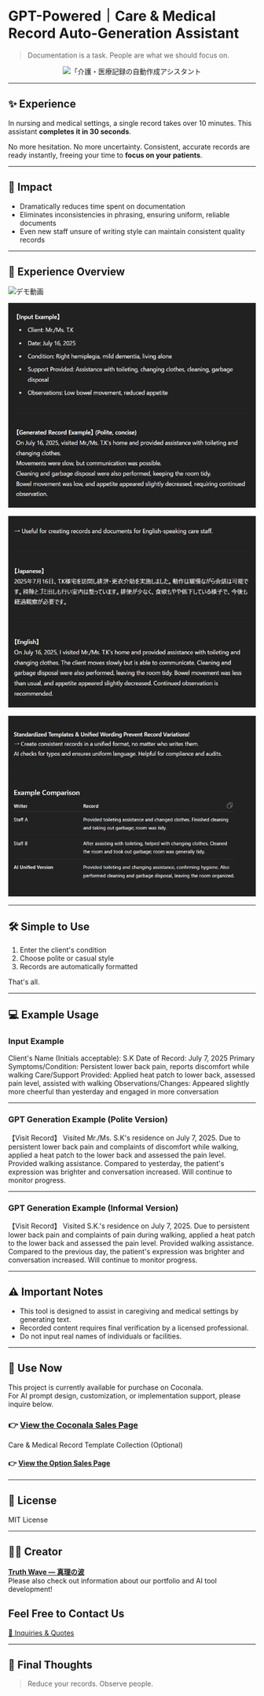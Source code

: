 # GPT-Powered｜Care & Medical Record Auto-Generation Assistant

> Documentation is a task.
> People are what we should focus on.

<p align="center">
<img width="1536" height="1024" alt="「介護・医療記録の自動作成アシスタント" src="https://github.com/user-attachments/assets/877dae6d-a981-4551-acf9-35fc010dd18d" />

</p>

---

## ✨ Experience
In nursing and medical settings, a single record takes over 10 minutes.
This assistant **completes it in 30 seconds**.

No more hesitation. No more uncertainty.
Consistent, accurate records are ready instantly, freeing your time to **focus on your patients**.

---

## 🚀 Impact
* Dramatically reduces time spent on documentation
* Eliminates inconsistencies in phrasing, ensuring uniform, reliable documents
* Even new staff unsure of writing style can maintain consistent quality records


---

## 📸 **Experience Overview**
![デモ動画](https://github.com/TomoAIDayori/-Medical-Care-Record-Writer/blob/main/English/Demo%20Movie.gif)

![介護記録の入力例と生成例](https://github.com/TomoAIDayori/-Medical-Care-Record-Writer/blob/main/English/care-record-generation-example.png)

![介護記録の日本語と英語の例文](https://github.com/TomoAIDayori/-Medical-Care-Record-Writer/blob/main/English/care-record-bilingual-example.png)

![記録のばらつき防止と統一例](https://github.com/TomoAIDayori/-Medical-Care-Record-Writer/blob/main/English/record-consistency-comparison.png)


---

## 🛠 Simple to Use

1. Enter the client's condition
2. Choose polite or casual style
3. Records are automatically formatted

That's all.


---

## 💻 Example Usage

### Input Example

Client's Name (Initials acceptable): S.K
Date of Record: July 7, 2025
Primary Symptoms/Condition: Persistent lower back pain, reports discomfort while walking
Care/Support Provided: Applied heat patch to lower back, assessed pain level, assisted with walking
Observations/Changes: Appeared slightly more cheerful than yesterday and engaged in more conversation

---

### GPT Generation Example (Polite Version)

【Visit Record】
Visited Mr./Ms. S.K's residence on July 7, 2025. Due to persistent lower back pain and complaints of discomfort while walking, applied a heat patch to the lower back and assessed the pain level. Provided walking assistance. Compared to yesterday, the patient's expression was brighter and conversation increased. Will continue to monitor progress.

---

### GPT Generation Example (Informal Version)

【Visit Record】
Visited S.K.'s residence on July 7, 2025. Due to persistent lower back pain and complaints of pain during walking, applied a heat patch to the lower back and assessed the pain level. Provided walking assistance. Compared to the previous day, the patient's expression was brighter and conversation increased. Will continue to monitor progress.

---

## ⚠️ Important Notes 

* This tool is designed to assist in caregiving and medical settings by generating text.
* Recorded content requires final verification by a licensed professional.
* Do not input real names of individuals or facilities.

---

## 🛒 Use Now

This project is currently available for purchase on Coconala.  
For AI prompt design, customization, or implementation support, please inquire below.

### 👉 [View the Coconala Sales Page](https://coconala.com/contents_market/pictures/cmf6e1w1v00bmdh0he2160a61)

Care & Medical Record Template Collection (Optional)

#### 👉 [View the Option Sales Page](https://coconala.com/services/3862193)

---

## 📄 License

MIT License

---

## 🧑‍💻 Creator

**[Truth Wave ― 真理の波](https://github.com/truthwave)**  
Please also check out information about our portfolio and AI tool development!

## Feel Free to Contact Us
[📩 Inquiries & Quotes](mailto:realmadrid71214591@gmail.com)

---

## 🏁 Final Thoughts

> Reduce your records.
> Observe people.
